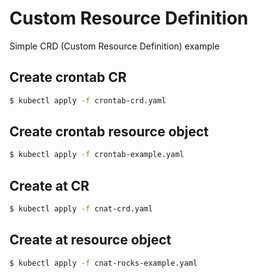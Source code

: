 # Custom Resource Definition
Simple CRD (Custom Resource Definition) example

## Create crontab CR
```bash
$ kubectl apply -f crontab-crd.yaml
```

## Create crontab resource object
```bash
$ kubectl apply -f crontab-example.yaml
```

## Create at CR
```bash
$ kubectl apply -f cnat-crd.yaml
```

## Create at resource object
```bash
$ kubectl apply -f cnat-rocks-example.yaml
```